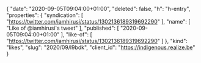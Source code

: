 {
  "date": "2020-09-05T09:04:00+01:00",
  "deleted": false,
  "h": "h-entry",
  "properties": {
    "syndication": [
      "https://twitter.com/iamhirusi/status/1302136189319692290"
    ],
    "name": [
      "Like of @iamhirusi's tweet"
    ],
    "published": [
      "2020-09-05T09:04:00+01:00"
    ],
    "like-of": [
      "https://twitter.com/iamhirusi/status/1302136189319692290"
    ]
  },
  "kind": "likes",
  "slug": "2020/09/l9bdk",
  "client_id": "https://indigenous.realize.be"
}
